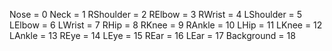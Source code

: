 Nose = 0
Neck = 1
RShoulder = 2
RElbow = 3
RWrist = 4
LShoulder = 5
LElbow = 6
LWrist = 7
RHip = 8
RKnee = 9
RAnkle = 10
LHip = 11
LKnee = 12
LAnkle = 13
REye = 14
LEye = 15
REar = 16
LEar = 17
Background = 18